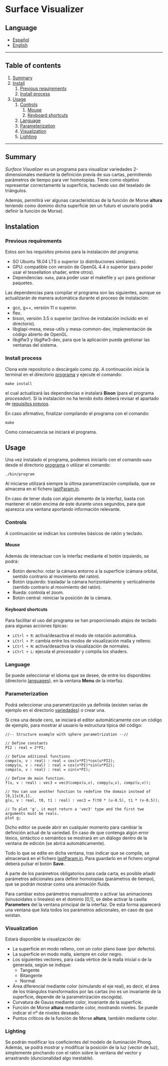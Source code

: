 # Surface Visualizer

## Language
- [Español](README-spa.md)
- [English](README.md)
---

## Table of contents
1. [Summary](#resumen)
2. [Install](#instalacion)
    1. [Previous requirements](#requisitos-previos)
    2. [Install process](#proceso-de-instalacion)
3. [Usage](#uso)
    1. [Controls](#controles)
        1. [Mouse](#raton)
        2. [Keyboard shortcuts](#atajos-de-teclado)
    2. [Language](#idioma)
    3. [Parameterization](#parametrizacion)
    4. [Visualization](#visualizacion)
    5. [Lighting](#iluminacion)
---

<a name="resumen"></a>
## Summary
*Surface Visualizer* es un programa para visualizar variedades 2-dimensionales mediante la definición previa de sus cartas, permitiendo parámetros de tiempo para ver homotopías. Tiene como objetivo representar correctamente la superficie, haciendo uso del teselado de triángulos. 

Además, permitirá ver algunas características de la función de Morse **altura** teniendo como dominio dicha superficie (en un futuro el usurario podrá definir la función de Morse).

<a name="instalacion"></a>
## Instalation

<a name="requisitos-previos"></a>
### Previous requirements
Estos son los requisitos previos para la instalación del programa:
- SO Ubuntu 18.04 LTS o superior (o distribuciones similares).
- GPU: compatible con versión de OpenGL 4.4 o superior (para poder usar el tessellation shader, entre otros).
- Dependencias: `make`, para poder usar el makefile y `apt` para gestionar paquetes.

Las dependencias para compilar el programa son las siguientes, aunque se actualizarán de manera automática durante el proceso de instalación:
- gcc, g++, versión 11 o superior.
- flex.
- bison, versión 3.5 o superior (archivo de instalación incluido en el directorio).
- libglapi-mesa, mesa-utils y mesa-common-dev, implementación de código abierto de OpenGL.
- libglfw3 y libglfw3-dev, para que la aplicación pueda gestionar las ventanas del sistema.

<a name="proceso-de-instalacion"></a>
### Install process
Clona este repositorio o descárgalo como zip. A continuación inicie la terminal en el directorio [programa](programa) y ejecute el comando:
```
make install
```
el cual actualizará las dependencias e instalará **Bison** (para el programa *procesador*). Si la instalación no ha tenido éxito deberá revisar el apartado de [requisitos previos](##requisitos-previos).

En caso afirmativo, finalizar compilando el programa con el comando:
```
make
```
Como consecuencia se iniciará el programa.

<a name="uso"></a>
## Usage
Una vez instalado el programa, podemos iniciarlo con el comando `make` desde el directorio [programa](programa) o utilizar el comando:
```
./bin/program
```
Al iniciarse utilizará siempre la última parametrización compilada, que se almacena en el fichero [lastParam.in](programa/variedades/lastParam.in).

En caso de tener duda con algún elemento de la interfaz, basta con mantener el ratón encima de este durante unos segundos, para que aparezca una ventana aportando información relevante.

<a name="controles"></a>
### Controls
A continuación se indican los controles básicos de ratón y teclado.

<a name="raton"></a>
#### Mouse
Además de interactuar con la interfaz mediante el botón izquierdo, se podrá:
- Botón derecho: rotar la cámara entorno a la superficie (cámara orbital, sentido contrario al movimiento del ratón).
- Botón izquierdo: trasladar la cámara horizontalmente y verticalmente (sentido contrario al movimiento del ratón).
- Rueda: controla el zoom.
- Botón central: reiniciar la posición de la cámara.

<a name="atajos-de-teclado"></a>
#### Keyboard shortcuts
Para facilitar el uso del programa se han proporcionado atajos de teclado para algunas acciones típicas:
- `LCtrl + R`: activa/desactiva el modo de rotación automática.
- `LCtrl + P`: cambia entre los modos de visualización malla y relleno.
- `LCtrl + N`: activa/desactiva la visualización de normales.
- `LCtrl + L`: ejecuta el *procesador* y compila los shaders.

<a name="idioma"></a>
### Language
Se puede seleccionar el idioma que se desee, de entre los disponibles (directorio [languages](programa/languages)), en la ventana **Menu** de la interfaz.

<a name="parametrizacion"></a>
### Parameterization
Podrá seleccionar una parametrización ya definida (existen varias de ejemplo en el directorio [variedades](programa/variedades)) o crear una.

Si crea una desde cero, se iniciará el editor automáticamente con un código de ejemplo, para mostrar al usuario la estructura típica del código:
```
//-- Structure example with sphere parametrization --//

// Define constants
PI2 : real = 2*PI;

// Define aditional functions
compx(u, v : real) : real = cos(v*PI)*cos(u*PI2);
compy(u, v : real) : real = cos(v*PI)*sin(u*PI2);
compz(u, v : real) : real = sin(v*PI);

// Define de main function.
f(u, v : real) : vec3 = vec3(compx(u,v), compy(u,v), compz(u,v));

// You can use another function to redefine the domain instead of [0,1]x[0,1].
g(u, v : real, t0, t1 : real) : vec3 = f(t0 * (u-0.5), t1 * (v-0.5));

// To plot 'g', it must return a 'vec3' type and the first two arguments must be reals.
plot g;
```
Dicho editor se puede abrir en cualquier momento para cambiar la definición actual de la variedad. En caso de que contenga algún error léxico, sintáctico o semántico se mostrará en un diálogo dentro de la ventana de edición (se abrirá automáticamente).

Todo lo que se edite en dicha ventana, tras indicar que se compile, se almacenará en el fichero [lastParam.in](programa/variedades/lastParam.in). Para guardarlo en el fichero original deberá pulsar el botón **Save**.

A parte de los parámetros obligatorios para cada carta, es posible añadir parámetros adicionales para definir homotopías (parámetros de tiempo), que se podrán mostrar como una animación fluida.

Para cambiar estos parámetros manualmente o activar las animaciones (sinusoidales o lineales) en el dominio [0,1], se debe activar la casilla **Parameters** del la ventana principal de la interfaz. De esta forma aparecerá una ventana que lista todos los parámetros adicionales, en caso de que existan.

<a name="visualizacion"></a>
### Visualization
Estará disponible la visualización de:
- La superficie en modo relleno, con un color plano base (por defecto).
- La superficie en modo malla, siempre en color negro.
- Los siguientes vectores, para cada vértice de la malla inicial o de la generada, según se indique:
    - Tangente
    - Bitangente
    - Normal
- Área diferencial mediante color (simulando el eje real), es decir, el área de los triángulos transformados por las cartas (no es un invariante de la superficie, depende de la parametrización escogida).
- Curvatura de Gauss mediante color, invariante de la superficie.
- Función de Morse **altura** mediante color, mostrando niveles. Se puede indicar el nº de niveles deseado.
- Puntos críticos de la función de Morse **altura**, también mediante color.

<a name="iluminacion"></a>
### Lighting
Se podrán modificar los coeficientes del modelo de iluminación Phong. Además, se podrá mostrar y modificar la posición de la luz (vector de luz), simplemente pinchando con el ratón sobre la ventana del vector y arrastrando (duncionalidad algo inestable).